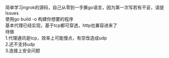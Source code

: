 简单学习ngrok的源码，自己从零到一手撕go语言，因为第一次写若有不妥，请提Issues
<br>使用go build -o 构建你想要的程序
<br>基本代理已经实现，基于tcp都可穿透，http也兼容进来了
<br>待做
<br>1.代理通讯是tcp，效率上可能慢点，有空改造成udp
<br>2.还不支持udp
<br>3.连接上安全问题
